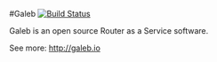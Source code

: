 #Galeb
[![Build Status](https://travis-ci.org/globocom/galeb.svg?branch=develop)](https://travis-ci.org/globocom/galeb)

Galeb is an open source Router as a Service software.

See more: http://galeb.io

